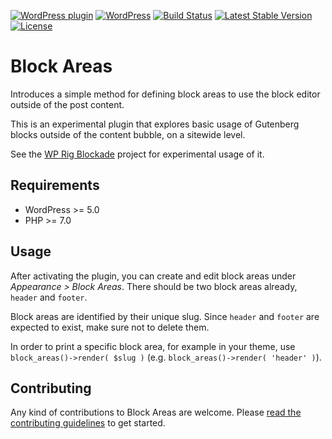[![WordPress plugin](https://img.shields.io/wordpress/plugin/v/block-areas.svg?maxAge=2592000)](https://wordpress.org/plugins/block-areas/)
[![WordPress](https://img.shields.io/wordpress/v/block-areas.svg?maxAge=2592000)](https://wordpress.org/plugins/block-areas/)
[![Build Status](https://api.travis-ci.org/wprig/block-areas.png?branch=master)](https://travis-ci.org/wprig/block-areas)
[![Latest Stable Version](https://poser.pugx.org/wprig/block-areas/version)](https://packagist.org/packages/wprig/block-areas)
[![License](https://poser.pugx.org/wprig/block-areas/license)](https://packagist.org/packages/wprig/block-areas)

# Block Areas

Introduces a simple method for defining block areas to use the block editor outside of the post content.

This is an experimental plugin that explores basic usage of Gutenberg blocks outside of the content bubble, on a sitewide level.

See the [WP Rig Blockade](https://github.com/wprig/wprig-blockade) project for experimental usage of it.

## Requirements

* WordPress >= 5.0
* PHP >= 7.0

## Usage

After activating the plugin, you can create and edit block areas under *Appearance > Block Areas*. There should be two block areas already, `header` and `footer`.

Block areas are identified by their unique slug. Since `header` and `footer` are expected to exist, make sure not to delete them.

In order to print a specific block area, for example in your theme, use `block_areas()->render( $slug )` (e.g. `block_areas()->render( 'header' )`).

## Contributing

Any kind of contributions to Block Areas are welcome. Please [read the contributing guidelines](https://github.com/wprig/block-areas/blob/master/CONTRIBUTING.md) to get started.
